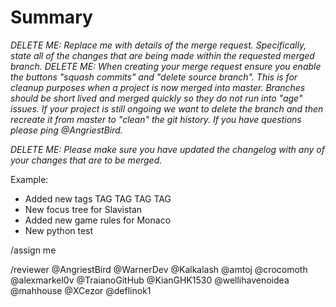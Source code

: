 # Summary

_DELETE ME: Replace me with details of the merge request. Specifically, state all of the changes that are being made within the requested merged branch._
_DELETE ME: When creating your merge request ensure you enable the buttons "squash commits" and "delete source branch". This is for cleanup purposes when a project is now merged into master. Branches should be short lived and merged quickly so they do not run into "age" issues. If your project is still ongoing we want to delete the branch and then recreate it from master to "clean" the git history. If you have questions please ping @AngriestBird._

_DELETE ME: Please make sure you have updated the changelog with any of your changes that are to be merged._

Example:

- Added new tags TAG TAG TAG TAG
- New focus tree for Slavistan
- Added new game rules for Monaco
- New python test

/assign me

/reviewer @AngriestBird @WarnerDev @Kalkalash @amtoj @crocomoth @alexmarkel0v @TraianoGitHub @KianGHK1530 @wellihavenoidea @mahhouse @XCezor @deflinok1